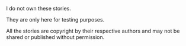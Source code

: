 
I do not own these stories.

They are only here for testing purposes.

All the stories are copyright by their respective authors and may not be shared or published without permission.
